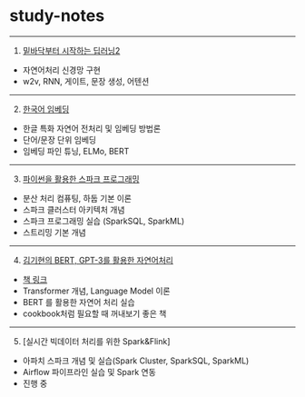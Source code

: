 # study-notes

---

1. [밑바닥부터 시작하는 딥러닝2](https://product.kyobobook.co.kr/detail/S000001810145)
- 자연어처리 신경망 구현
- w2v, RNN, 게이트, 문장 생성, 어텐션

---

2. [한국어 임베딩](https://ebook-product.kyobobook.co.kr/dig/epd/ebook/E000002940830)
- 한글 특화 자연어 전처리 및 임베딩 방법론
- 단어/문장 단위 임베딩
- 임베딩 파인 튜닝, ELMo, BERT

---

3. [파이썬을 활용한 스파크 프로그래밍](https://product.kyobobook.co.kr/detail/S000001804839)
- 분산 처리 컴퓨팅, 하둡 기본 이론
- 스파크 클러스터 아키텍처 개념
- 스파크 프로그래밍 실습 (SparkSQL, SparkML)
- 스트리밍 기본 개념

---

4. [김기현의 BERT, GPT-3를 활용한 자연어처리](https://fastcampus.co.kr/data_online_bertgpt3)
- [책 링크](http://www.kyobobook.co.kr/product/detailViewKor.laf?mallGb=KOR&ejkGb=KOR&barcode=9791162240601)
- Transformer 개념, Language Model 이론
- BERT 를 활용한 자연어 처리 실습
- cookbook처럼 필요할 때 꺼내보기 좋은 책

---

5. [실시간 빅데이터 처리를 위한 Spark&Flink]
- 아파치 스파크 개념 및 실습(Spark Cluster, SparkSQL, SparkML)
- Airflow 파이프라인 실습 및 Spark 연동
- 진행 중
